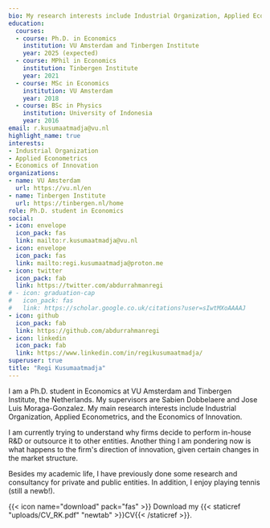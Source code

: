 ```yaml
---
bio: My research interests include Industrial Organization, Applied Econometrics, and the Economics of Innovation
education:
  courses:
  - course: Ph.D. in Economics
    institution: VU Amsterdam and Tinbergen Institute
    year: 2025 (expected)
  - course: MPhil in Economics
    institution: Tinbergen Institute
    year: 2021
  - course: MSc in Economics
    institution: VU Amsterdam
    year: 2018
  - course: BSc in Physics
    institution: University of Indonesia
    year: 2016
email: r.kusumaatmadja@vu.nl
highlight_name: true
interests:
- Industrial Organization
- Applied Econometrics
- Economics of Innovation
organizations:
- name: VU Amsterdam
  url: https://vu.nl/en
- name: Tinbergen Institute
  url: https://tinbergen.nl/home
role: Ph.D. student in Economics
social:
- icon: envelope
  icon_pack: fas
  link: mailto:r.kusumaatmadja@vu.nl
- icon: envelope
  icon_pack: fas
  link: mailto:regi.kusumaatmadja@proton.me
- icon: twitter
  icon_pack: fab
  link: https://twitter.com/abdurrahmanregi
# - icon: graduation-cap
#   icon_pack: fas
#   link: https://scholar.google.co.uk/citations?user=sIwtMXoAAAAJ
- icon: github
  icon_pack: fab
  link: https://github.com/abdurrahmanregi
- icon: linkedin
  icon_pack: fab
  link: https://www.linkedin.com/in/regikusumaatmadja/
superuser: true
title: "Regi Kusumaatmadja"
---
```


I am a Ph.D. student in Economics at VU Amsterdam and Tinbergen Institute, the Netherlands. My supervisors are Sabien Dobbelaere and Jose Luis Moraga-Gonzalez. My main research interests include Industrial Organization, Applied Econometrics, and the Economics of Innovation. 

I am currently trying to understand why firms decide to perform in-house R&D or outsource it to other entities. Another thing I am pondering now is what happens to the firm's direction of innovation, given certain changes in the market structure.

Besides my academic life, I have previously done some research and consultancy for private and public entities. In addition, I enjoy playing tennis (still a newb!).

{{< icon name="download" pack="fas" >}} Download my {{< staticref "uploads/CV_RK.pdf" "newtab" >}}CV{{< /staticref >}}.
